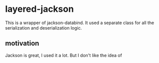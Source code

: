 # layered-jackson

This is a wrapper of jackson-databind. It used a separate class for all 
the serialization and deserialization logic.

## motivation
Jackson is great, I used it a lot. But I don't like the idea of 


